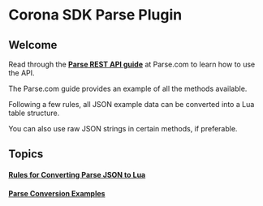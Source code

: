 # Corona SDK Parse Plugin

## Welcome

Read through the [__Parse REST API guide__](https://www.parse.com/docs/rest/guide) at Parse.com to learn how to use the API.

The Parse.com guide provides an example of all the methods available.

Following a few rules, all JSON example data can be converted into a Lua table structure.

You can also use raw JSON strings in certain methods, if preferable.

## Topics

#### [Rules for Converting Parse JSON to Lua](Json2Lua)

#### [Parse Conversion Examples](Conversions)
